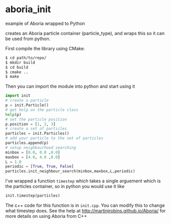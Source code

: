 # aboria_init
example of Aboria wrapped to Python

creates an Aboria particle container (particle_type), and wraps this so it can be used from python.

First compile the library using CMake:

```bash
$ cd path/to/repo/
$ mkdir build
$ cd build
$ cmake ..
$ make 
```

Then you can import the module into python and start using it

```python
import init
# create a particle
p = init.Particle()
# get help on the particle class
help(p)
# set the particle position
p.position = [1, 2, 3]
# create a set of particles
particles = init.Particles()
# add your particle to the set of particles
particles.append(p)
# setup neighbourhood searching
minbox = [0.0, 0.0 ,0.0]
maxbox = [4.0, 4.0 ,0.0]
L = 1.0
periodic = [True, True, False]
particles.init_neighbour_search(minbox,maxbox,L,periodic)
```

I've wrapped a function `timestep` which takes a single arguement which is the particles container, so in python you would use it like

```python
init.timestep(particles)
```

The c++ code for this function is in `init.cpp`. You can modify this to change what timestep does. See the help at <http://martinjrobins.github.io/Aboria/> for more details on using Aboria from C++
